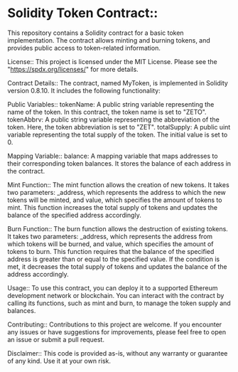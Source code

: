 # Solidity Token Contract::

This repository contains a Solidity contract for a basic token implementation. The contract allows minting and burning tokens, and provides public access to token-related information.

License::
This project is licensed under the MIT License. Please see the "https://spdx.org/licenses/" for more details.

Contract Details::
The contract, named MyToken, is implemented in Solidity version 0.8.10. It includes the following functionality:

Public Variables::
tokenName:    A public string variable representing the name of the token. In this contract, the token name is set to "ZETO".
tokenAbbrv:   A public string variable representing the abbreviation of the token. Here, the token abbreviation is set to "ZET".
totalSupply:  A public uint variable representing the total supply of the token. The initial value is set to 0.

Mapping Variable::
balance: A mapping variable that maps addresses to their corresponding token balances. It stores the balance of each address in the contract.

Mint Function::
The mint function allows the creation of new tokens. It takes two parameters: _address, which represents the address to which the new tokens will be minted, and value, which specifies the amount of tokens to mint. This function increases the total supply of tokens and updates the balance of the specified address accordingly.

Burn Function::
The burn function allows the destruction of existing tokens. It takes two parameters: _address, which represents the address from which tokens will be burned, and value, which specifies the amount of tokens to burn. This function requires that the balance of the specified address is greater than or equal to the specified value. If the condition is met, it decreases the total supply of tokens and updates the balance of the address accordingly.

Usage::
To use this contract, you can deploy it to a supported Ethereum development network or blockchain. You can interact with the contract by calling its functions, such as mint and burn, to manage the token supply and balances.

Contributing::
Contributions to this project are welcome. If you encounter any issues or have suggestions for improvements, please feel free to open an issue or submit a pull request.

Disclaimer::
This code is provided as-is, without any warranty or guarantee of any kind. Use it at your own risk.
